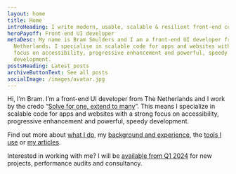 ```yaml
---
layout: home
title: Home
introHeading: I write modern, usable, scalable & resilient front-end code
heroPayoff: Front-end UI developer
metaDesc: My name is Bram Smulders and I am a front-end UI developer from The
  Netherlands. I specialise in scalable code for apps and websites with a strong
  focus on accessibility, progressive enhancement and powerful, speedy
  development.
postsHeading: Latest posts
archiveButtonText: See all posts
socialImage: /images/avatar.jpg
---
```


Hi, I’m Bram. I’m a front-end UI developer from The Netherlands and I work by the credo “[Solve for one, extend to many](https://medium.com/@leannemdobson/solve-for-one-extend-to-many-inclusive-design-and-why-it-matters-48336f4641a0)”. This means I specialize in scalable code for apps and websites with a strong focus on accessibility, progressive enhancement and powerful, speedy development.

Find out more about [what I do](awesome/#heading-experience), my [background and experience](/awesome), the [tools I use](/using) or [my articles](#articles).

Interested in working with me? I will be <a href="/available" class="c-button  c-button--inline">available from Q1 2024</a> for new projects, performance audits and consultancy.
